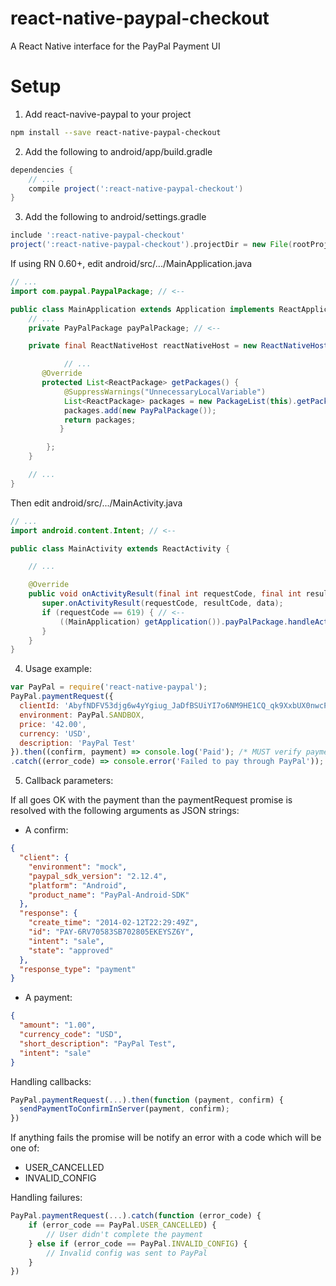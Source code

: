 # react-native-paypal-checkout

A React Native interface for the PayPal Payment UI

# Setup

1. Add react-navive-paypal to your project

```bash
npm install --save react-native-paypal-checkout
```

2. Add the following to android/app/build.gradle

```groovy
dependencies {
    // ...
    compile project(':react-native-paypal-checkout')
}
```

3. Add the following to android/settings.gradle

```groovy
include ':react-native-paypal-checkout'
project(':react-native-paypal-checkout').projectDir = new File(rootProject.projectDir, '../node_modules/react-native-paypal-checkout/android')
```

If using RN 0.60+, edit android/src/.../MainApplication.java

```java
// ...
import com.paypal.PaypalPackage; // <--

public class MainApplication extends Application implements ReactApplication {
    // ...
    private PayPalPackage payPalPackage; // <--

    private final ReactNativeHost reactNativeHost = new ReactNativeHost(this) {

            // ...
       @Override
       protected List<ReactPackage> getPackages() {
            @SuppressWarnings("UnnecessaryLocalVariable")
            List<ReactPackage> packages = new PackageList(this).getPackages();
            packages.add(new PayPalPackage());
            return packages;
           }

        };
    }

    // ...
}
```

Then edit android/src/.../MainActivity.java

```java
// ...
import android.content.Intent; // <--

public class MainActivity extends ReactActivity {

    // ...

    @Override
    public void onActivityResult(final int requestCode, final int resultCode, final Intent data) {
       super.onActivityResult(requestCode, resultCode, data);
       if (requestCode == 619) { // <--
           ((MainApplication) getApplication()).payPalPackage.handleActivityResult(requestCode, resultCode, data); // <--
       }
    }
}
```

4. Usage example:

```javascript
var PayPal = require('react-native-paypal');
PayPal.paymentRequest({
  clientId: 'AbyfNDFV53djg6w4yYgiug_JaDfBSUiYI7o6NM9HE1CQ_qk9XxbUX0nwcPXXQHaNAWYtDfphQtWB3q4R',
  environment: PayPal.SANDBOX,
  price: '42.00',
  currency: 'USD',
  description: 'PayPal Test'
}).then((confirm, payment) => console.log('Paid'); /* MUST verify payment in server*/)
.catch((error_code) => console.error('Failed to pay through PayPal'));
```

5. Callback parameters:

If all goes OK with the payment than the paymentRequest promise is resolved with
the following arguments as JSON strings:

- A confirm:

```json
{
  "client": {
    "environment": "mock",
    "paypal_sdk_version": "2.12.4",
    "platform": "Android",
    "product_name": "PayPal-Android-SDK"
  },
  "response": {
    "create_time": "2014-02-12T22:29:49Z",
    "id": "PAY-6RV70583SB702805EKEYSZ6Y",
    "intent": "sale",
    "state": "approved"
  },
  "response_type": "payment"
}
```

- A payment:

```json
{
  "amount": "1.00",
  "currency_code": "USD",
  "short_description": "PayPal Test",
  "intent": "sale"
}
```

Handling callbacks:

```javascript
PayPal.paymentRequest(...).then(function (payment, confirm) {
  sendPaymentToConfirmInServer(payment, confirm);
})
```

If anything fails the promise will be notify an error with a code which will be
one of:

- USER_CANCELLED
- INVALID_CONFIG

Handling failures:

```javascript
PayPal.paymentRequest(...).catch(function (error_code) {
    if (error_code == PayPal.USER_CANCELLED) {
        // User didn't complete the payment
    } else if (error_code == PayPal.INVALID_CONFIG) {
        // Invalid config was sent to PayPal
    }
})
```

